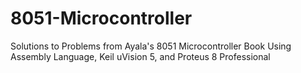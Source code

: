 # 8051-Microcontroller
Solutions to Problems from Ayala's 8051 Microcontroller Book Using Assembly Language, Keil uVision 5, and Proteus 8 Professional
